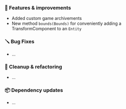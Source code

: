 ### 🚀 Features & improvements

- Added custom game archivements
- New method `bounds(Bounds)` for conveniently adding a TransformComponent to an `Entity`

### 🪛 Bug Fixes

- ...

### 🧽 Cleanup & refactoring

- ...

### 📦 Dependency updates

- ...